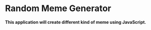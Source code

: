 # Random Meme Generator

#### This application will create different kind of meme using JavaScript.
